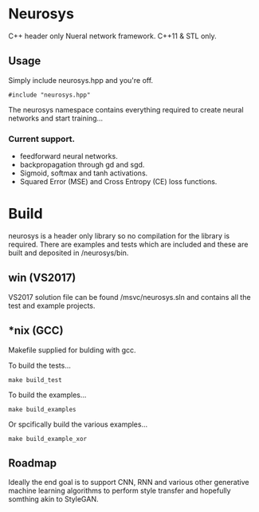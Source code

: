 # Neurosys

C++ header only Nueral network framework. C++11 & STL only.

## Usage

Simply include neurosys.hpp and you're off.

    #include "neurosys.hpp"

The neurosys namespace contains everything required to create neural networks and start training...

### Current support.

* feedforward neural networks.
* backpropagation through gd and sgd.
* Sigmoid, softmax and tanh activations.
* Squared Error  (MSE) and Cross Entropy (CE) loss functions.

# Build

neurosys is a header only library so no compilation for the library is required. There are examples and tests which are included and these are built and deposited in /neurosys/bin.

## win (VS2017)

VS2017 solution file can be found /msvc/neurosys.sln and contains all the test and example projects.

## *nix (GCC)

Makefile supplied for bulding with gcc.

To build the tests...

    make build_test

To build the examples...

    make build_examples

Or spcifically build the various examples...

    make build_example_xor


## Roadmap

Ideally the end goal is to support CNN, RNN and various other generative machine learning algorithms to perform style transfer and hopefully somthing akin to StyleGAN.
